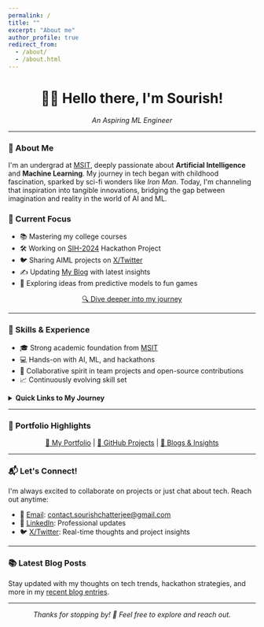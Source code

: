 ```yaml
---
permalink: /
title: ""
excerpt: "About me"
author_profile: true
redirect_from: 
  - /about/
  - /about.html
---
```

<h1 align="center">👋🏼 Hello there, I'm Sourish!</h1>

<p align="center">
  <em>An Aspiring ML Engineer</em>
</p>

---

### 🚀 About Me

I'm an undergrad at [MSIT](https://www.linkedin.com/school/meghnadsahainstituteoftechnology/), deeply passionate about **Artificial Intelligence** and **Machine Learning**. My journey in tech began with childhood fascination, sparked by sci-fi wonders like _Iron Man_. Today, I'm channeling that inspiration into tangible innovations, bridging the gap between imagination and reality in the world of AI and ML.

### 🌟 Current Focus

- 📚 Mastering my college courses
- 🛠️ Working on [SIH-2024](/posts/2024/09/SIH2024/) Hackathon Project
- 🐦 Sharing AIML projects on [X/Twitter](https://X.com/sourize_)
- ✍️ Updating [My Blog](/year-archive/) with latest insights
- 🧠 Exploring ideas from predictive models to fun games

<p align="center"><a href="/aboutme/">🔍 Dive deeper into my journey</a></p>

---

### 💼 Skills & Experience

- 🎓 Strong academic foundation from [MSIT](https://www.linkedin.com/school/meghnadsahainstituteoftechnology/)
- 💻 Hands-on with AI, ML, and hackathons
- 🤝 Collaborative spirit in team projects and open-source contributions
- 📈 Continuously evolving skill set

<details>
<summary><strong>Quick Links to My Journey</strong></summary>

<ul>
  <li><a href="/education.md/">📚 Education</a></li>
  <li><a href="/skills.md/">🛠️ Skills</a></li>
  <li><a href="/experience.md/">🏆 Experience</a></li>
</ul>
</details>

---

### 🎨 Portfolio Highlights

<p align="center">
  <a href="/portfolio/">📁 My Portfolio</a> | 
  <a href="https://github.com/sourize?tab=repositories">🐙 GitHub Projects</a> | 
  <a href="/year-archive/">📝 Blogs & Insights</a>
</p>

---

### 📬 Let's Connect!

I'm always excited to collaborate on projects or just chat about tech. Reach out anytime:

- 📧 [Email](mailto:contact.sourishchatterjee@gmail.com): contact.sourishchatterjee@gmail.com
- 💼 [LinkedIn](https://linkedin.com/in/sourish-chatterjee): Professional updates
- 🐦 [X/Twitter](https://x.com/sourize_): Real-time thoughts and project insights

---

### 📚 Latest Blog Posts

Stay updated with my thoughts on tech trends, hackathon strategies, and more in my [recent blog entries](/year-archive/).

---

<p align="center"><em>Thanks for stopping by! 🙌 Feel free to explore and reach out.</em></p>